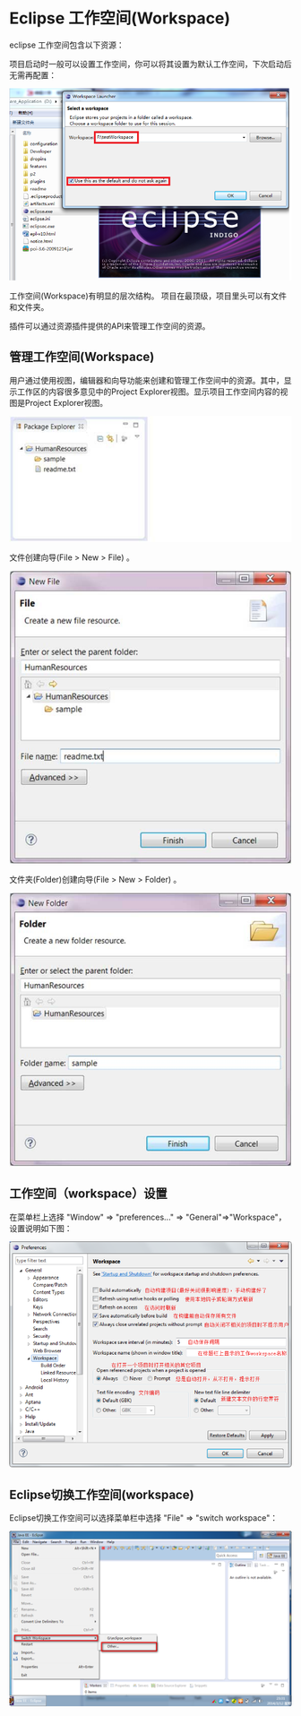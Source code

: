 # Eclipse 工作空间(Workspace)

eclipse 工作空间包含以下资源：

项目启动时一般可以设置工作空间，你可以将其设置为默认工作空间，下次启动后无需再配置：

![explore_view_2](images/eclipse-workspaces/1362387429_6854.png)

工作空间(Workspace)有明显的层次结构。 项目在最顶级，项目里头可以有文件和文件夹。

插件可以通过资源插件提供的API来管理工作空间的资源。

## 管理工作空间(Workspace)

用户通过使用视图，编辑器和向导功能来创建和管理工作空间中的资源。其中，显示工作区的内容很多意见中的Project Explorer视图。显示项目工作空间内容的视图是Project Explorer视图。

![explore_view_2](images/eclipse-workspaces/2.jpg)

文件创建向导(File > New > File) 。

![explore_view_2](images/eclipse-workspaces/3.jpg)

文件夹(Folder)创建向导(File > New > Folder) 。

![explore_view_2](images/eclipse-workspaces/4.jpg)

## 工作空间（workspace）设置

在菜单栏上选择 "Window" => "preferences..." => "General"=>"Workspace"，设置说明如下图：

![explore_view_2](images/eclipse-workspaces/5.png)

## Eclipse切换工作空间(workspace)

Eclipse切换工作空间可以选择菜单栏中选择 "File" => "switch workspace"：

![explore_view_2](images/eclipse-workspaces/6.png)
